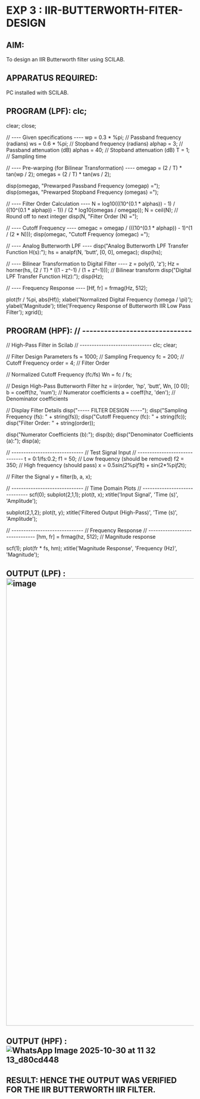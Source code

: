# EXP 3 : IIR-BUTTERWORTH-FITER-DESIGN

## AIM: 

 To design an IIR Butterworth filter  using SCILAB. 

## APPARATUS REQUIRED: 
PC installed with SCILAB. 

## PROGRAM (LPF): clc;
clear;
close;

// ---- Given specifications ----
wp = 0.3 * %pi;     // Passband frequency (radians)
ws = 0.6 * %pi;     // Stopband frequency (radians)
alphap = 3;         // Passband attenuation (dB)
alphas = 40;        // Stopband attenuation (dB)
T = 1;              // Sampling time

// ---- Pre-warping (for Bilinear Transformation) ----
omegap = (2 / T) * tan(wp / 2);
omegas = (2 / T) * tan(ws / 2);

disp(omegap, "Prewarped Passband Frequency (omegap) =");
disp(omegas, "Prewarped Stopband Frequency (omegas) =");

// ---- Filter Order Calculation ----
N = log10(((10^(0.1 * alphas)) - 1) / ((10^(0.1 * alphap)) - 1)) / (2 * log10(omegas / omegap));
N = ceil(N);  // Round off to next integer
disp(N, "Filter Order (N) =");

// ---- Cutoff Frequency ----
omegac = omegap / (((10^(0.1 * alphap)) - 1)^(1 / (2 * N)));
disp(omegac, "Cutoff Frequency (omegac) =");

// ---- Analog Butterworth LPF ----
disp("Analog Butterworth LPF Transfer Function H(s):");
hs = analpf(N, 'butt', [0, 0], omegac);
disp(hs);

// ---- Bilinear Transformation to Digital Filter ----
z = poly(0, 'z');
Hz = horner(hs, (2 / T) * ((1 - z^-1) / (1 + z^-1)));  // Bilinear transform
disp("Digital LPF Transfer Function H(z):");
disp(Hz);

// ---- Frequency Response ----
[Hf, fr] = frmag(Hz, 512);

plot(fr / %pi, abs(Hf));
xlabel('Normalized Digital Frequency (\omega / \pi)');
ylabel('Magnitude');
title('Frequency Response of Butterworth IIR Low Pass Filter');
xgrid();




## PROGRAM (HPF): // ------------------------------
//   High-Pass Filter in Scilab
// ------------------------------
clc;
clear;

// Filter Design Parameters
fs    = 1000;     // Sampling Frequency
fc    = 200;      // Cutoff Frequency
order = 4;        // Filter Order

// Normalized Cutoff Frequency (fc/fs)
Wn = fc / fs;

// Design High-Pass Butterworth Filter
hz = iir(order, 'hp', 'butt', Wn, [0 0]);
b  = coeff(hz, 'num');   // Numerator coefficients
a  = coeff(hz, 'den');   // Denominator coefficients

// Display Filter Details
disp("----- FILTER DESIGN -----");
disp("Sampling Frequency (fs): " + string(fs));
disp("Cutoff Frequency (fc): " + string(fc));
disp("Filter Order: " + string(order));

disp("Numerator Coefficients (b):");
disp(b);
disp("Denominator Coefficients (a):");
disp(a);

// ------------------------------
//   Test Signal Input
// ------------------------------
t  = 0:1/fs:0.2;
f1 = 50;     // Low frequency (should be removed)
f2 = 350;    // High frequency (should pass)
x  = 0.5*sin(2*%pi*f1*t) + sin(2*%pi*f2*t);

// Filter the Signal
y = filter(b, a, x);

// ------------------------------
//   Time Domain Plots
// ------------------------------
scf(0);
subplot(2,1,1);
plot(t, x);
xtitle('Input Signal', 'Time (s)', 'Amplitude');

subplot(2,1,2);
plot(t, y);
xtitle('Filtered Output (High-Pass)', 'Time (s)', 'Amplitude');

// ------------------------------
//   Frequency Response
// ------------------------------
[hm, fr] = frmag(hz, 512);   // Magnitude response

scf(1);
plot(fr * fs, hm);
xtitle('Magnitude Response', 'Frequency (Hz)', 'Magnitude');




## OUTPUT (LPF) : <img width="1920" height="1200" alt="image" src="https://github.com/user-attachments/assets/c558c617-3952-45df-b555-5c064792147d" />


## OUTPUT (HPF) : ![WhatsApp Image 2025-10-30 at 11 32 13_d80cd448](https://github.com/user-attachments/assets/37a06fa3-32d3-4fd8-bdae-b30fcc3e70af)



## RESULT: HENCE THE OUTPUT WAS VERIFIED FOR THE IIR BUTTERWORTH IIR FILTER.
